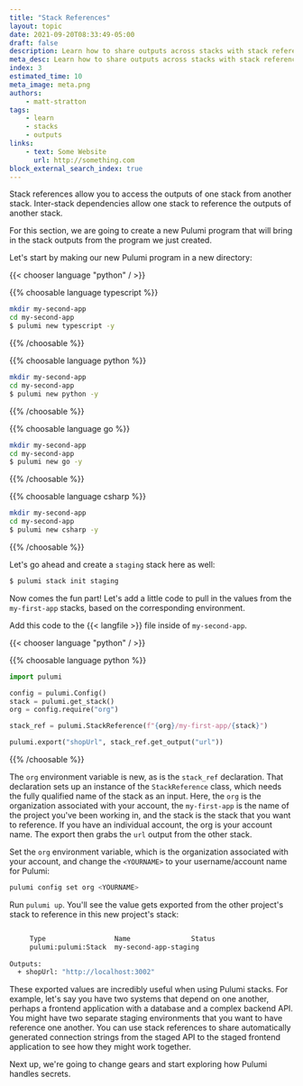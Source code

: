 ```yaml
---
title: "Stack References"
layout: topic
date: 2021-09-20T08:33:49-05:00
draft: false
description: Learn how to share outputs across stacks with stack references.
meta_desc: Learn how to share outputs across stacks with stack references.
index: 3
estimated_time: 10
meta_image: meta.png
authors:
    - matt-stratton
tags:
    - learn
    - stacks
    - outputs
links:
    - text: Some Website
      url: http://something.com
block_external_search_index: true
---
```


Stack references allow you to access the outputs of one stack from another
stack. Inter-stack dependencies allow one stack to reference the outputs of
another stack.

For this section, we are going to create a new Pulumi program that will bring in
the stack outputs from the program we just created.

Let's start by making our new Pulumi program in a new directory:

{{< chooser language "python" / >}}

{{% choosable language typescript %}}

```bash
mkdir my-second-app
cd my-second-app
$ pulumi new typescript -y
```

{{% /choosable %}}

{{% choosable language python %}}

```bash
mkdir my-second-app
cd my-second-app
$ pulumi new python -y
```

{{% /choosable %}}

{{% choosable language go %}}

```bash
mkdir my-second-app
cd my-second-app
$ pulumi new go -y
```

{{% /choosable %}}

{{% choosable language csharp %}}

```bash
mkdir my-second-app
cd my-second-app
$ pulumi new csharp -y
```

{{% /choosable %}}

Let's go ahead and create a `staging` stack here as well:

```bash
$ pulumi stack init staging
```

Now comes the fun part! Let's add a little code to pull in the values from the
`my-first-app` stacks, based on the corresponding environment.
<!-- NOTE: I removed this sentence as the variable is not in all of the code.-LAS
In the following code, change `YOURNAME` to the name/org for your Pulumi account.-->

Add this code to the {{< langfile >}} file inside of `my-second-app`.

{{< chooser language "python" / >}}

<!-- {{% choosable language typescript %}}

```typescript
const env = pulumi.getStack();
const myFirstApp = new pulumi.StackReference(`YOURNAME/my-first-app/${env}`);
export let shopUrl =  myFirstApp.getOutput("url");
```

{{% /choosable %}} -->


{{% choosable language python %}}

```python
import pulumi

config = pulumi.Config()
stack = pulumi.get_stack()
org = config.require("org")

stack_ref = pulumi.StackReference(f"{org}/my-first-app/{stack}")

pulumi.export("shopUrl", stack_ref.get_output("url"))
```

{{% /choosable %}}

<!-- {{% choosable language go %}}

```go
import (
  "fmt"

  "github.com/pulumi/pulumi/sdk/v3/go/pulumi"
)

func main() {
  pulumi.Run(func(ctx *pulumi.Context) error {
    slug := fmt.Sprintf("YOURNAME/my-first-app/%v", ctx.Stack())
    stackRef, err := pulumi.NewStackReference(ctx, slug, nil)

    ctx.Export("shopUrl", stackRef.GetOutput(pulumi.String("url")))

    return nil
  }
}
```

{{% /choosable %}}

{{% choosable language csharp %}}

```csharp
class AppStack : Stack
{
    public AppStack()
    {
        var MyFirstApp = new StackReference($"YOURNAME/my-first-app/{Deployment.Instance.StackName}");
        var name = MyFirstApp.RequireOutput("url").Apply(v => v.ToString());
        this.name = Output.Create(shopUrl);
    }
}
```

{{% /choosable %}} -->

The `org` environment variable is new, as is the `stack_ref` declaration. That
declaration sets up an instance of the `StackReference` class, which needs the
fully qualified name of the stack as an input. Here, the `org` is the
organization associated with your account, the `my-first-app` is the name of the
project you've been working in, and the stack is the stack that you want to
reference. If you have an individual account, the org is your account name. The
export then grabs the `url` output from the other stack.

Set the `org` environment variable, which is the organization associated with
your account, and change the `<YOURNAME>` to your username/account name for
Pulumi:

```bash
pulumi config set org <YOURNAME>
```

Run `pulumi up`. You'll see the value gets exported from the other project's
stack to reference in this new project's stack:

```bash

     Type                 Name               Status     
     pulumi:pulumi:Stack  my-second-app-staging             
 
Outputs:
  + shopUrl: "http://localhost:3002"
```
These exported values are incredibly useful when using Pulumi stacks. For
example, let's say you have two systems that depend on one another, perhaps a
frontend application with a database and a complex backend API. You might have
two separate staging environments that you want to have reference one another.
You can use stack references to share automatically generated connection strings
from the staged API to the staged frontend application to see how they might
work together.

Next up, we're going to change gears and start exploring how Pulumi handles
secrets.